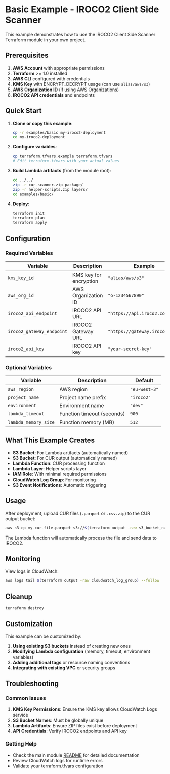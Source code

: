 # Basic Example - IROCO2 Client Side Scanner

This example demonstrates how to use the IROCO2 Client Side Scanner Terraform module in your own project.

## Prerequisites

1. **AWS Account** with appropriate permissions
2. **Terraform** >= 1.0 installed
3. **AWS CLI** configured with credentials
4. **KMS Key** with ENCRYPT_DECRYPT usage (can use `alias/aws/s3`)
5. **AWS Organization ID** (if using AWS Organizations)
6. **IROCO2 API credentials** and endpoints

## Quick Start

1. **Clone or copy this example**:
   ```bash
   cp -r examples/basic my-iroco2-deployment
   cd my-iroco2-deployment
   ```

2. **Configure variables**:
   ```bash
   cp terraform.tfvars.example terraform.tfvars
   # Edit terraform.tfvars with your actual values
   ```

3. **Build Lambda artifacts** (from the module root):
   ```bash
   cd ../../
   zip -r cur-scanner.zip package/
   zip -r helper-scripts.zip layers/
   cd examples/basic/
   ```

4. **Deploy**:
   ```bash
   terraform init
   terraform plan
   terraform apply
   ```

## Configuration

### Required Variables

| Variable | Description | Example |
|----------|-------------|---------|
| `kms_key_id` | KMS key for encryption | `"alias/aws/s3"` |
| `aws_org_id` | AWS Organization ID | `"o-1234567890"` |
| `iroco2_api_endpoint` | IROCO2 API URL | `"https://api.iroco2.com"` |
| `iroco2_gateway_endpoint` | IROCO2 Gateway URL | `"https://gateway.iroco2.com"` |
| `iroco2_api_key` | IROCO2 API key | `"your-secret-key"` |

### Optional Variables

| Variable | Description | Default |
|----------|-------------|---------|
| `aws_region` | AWS region | `"eu-west-3"` |
| `project_name` | Project name prefix | `"iroco2"` |
| `environment` | Environment name | `"dev"` |
| `lambda_timeout` | Function timeout (seconds) | `900` |
| `lambda_memory_size` | Function memory (MB) | `512` |

## What This Example Creates

- **S3 Bucket**: For Lambda artifacts (automatically named)
- **S3 Bucket**: For CUR output (automatically named)
- **Lambda Function**: CUR processing function
- **Lambda Layer**: Helper scripts layer
- **IAM Role**: With minimal required permissions
- **CloudWatch Log Group**: For monitoring
- **S3 Event Notifications**: Automatic triggering

## Usage

After deployment, upload CUR files (`.parquet` or `.csv.zip`) to the CUR output bucket:

```bash
aws s3 cp my-cur-file.parquet s3://$(terraform output -raw s3_bucket_name)/
```

The Lambda function will automatically process the file and send data to IROCO2.

## Monitoring

View logs in CloudWatch:

```bash
aws logs tail $(terraform output -raw cloudwatch_log_group) --follow
```

## Cleanup

```bash
terraform destroy
```

## Customization

This example can be customized by:

1. **Using existing S3 buckets** instead of creating new ones
2. **Modifying Lambda configuration** (memory, timeout, environment variables)
3. **Adding additional tags** or resource naming conventions
4. **Integrating with existing VPC** or security groups

## Troubleshooting

### Common Issues

1. **KMS Key Permissions**: Ensure the KMS key allows CloudWatch Logs service
2. **S3 Bucket Names**: Must be globally unique
3. **Lambda Artifacts**: Ensure ZIP files exist before deployment
4. **API Credentials**: Verify IROCO2 endpoints and API key

### Getting Help

- Check the main module [README](../../README.md) for detailed documentation
- Review CloudWatch logs for runtime errors
- Validate your terraform.tfvars configuration
